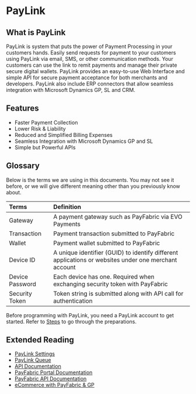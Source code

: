 PayLink
=======

What is PayLink
---------------

PayLink is system that puts the power of Payment Processing in your customers hands.  Easily send requests for payment to your customers using PayLink via email, SMS, or other communication methods.  Your customers can use the link to remit payments and manage their private secure digital wallets.  PayLink provides an easy-to-use Web Interface and simple API for secure payment acceptance for both merchants and developers.  PayLink also include ERP connectors that allow seamless integration with Microsoft Dynamics GP, SL and CRM.

Features
--------

* Faster Payment Collection
* Lower Risk & Liability
* Reduced and Simplified Billing Expenses
* Seamless Integration with Microsoft Dynamics GP and SL
* Simple but Powerful APIs


Glossary
--------

Below is the terms we are using in this documents. You may not see it before, or we will give different meaning other than you previously know about.

| Terms        | Definition| 
| :-------------|:-------------| 
| Gateway | A payment gateway such as PayFabric via EVO Payments | 
| Transaction | Payment transaction submitted to PayFabric | 
| Wallet | Payment wallet submitted to PayFabric |
| Device ID | A unique identifier (GUID) to identify different applications or websites under one merchant account |  
| Device Password | Each device has one. Required when exchanging security token with PayFabric |  
| Security Token | Token string is submitted along with API call for authentication |


Before programming with PayLink, you need a PayLink account to get started. Refer to [Steps](/PayLink/Sections/Configure%20Portal.md) to go through the preparations. 

Extended Reading
----------------

* [PayLink Settings](Sections/Settings.md)
* [PayLink Queue](Sections/Queue.md)
* [API Documentation](../../../../APIs/tree/master/PayLink)
* [PayFabric Portal Documentation](../PayFabric)
* [PayFabric API Documentation](../../../../APIs/tree/master/PayFabric)
* [eCommerce with PayFabric & GP](../PayFabric/Sections/eCommerce%20with%20PayFabric%20%26%20GP.pdf)
